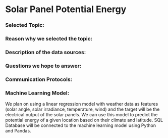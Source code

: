 # Solar Panel Potential Energy

### Selected Topic:

### Reason why we selected the topic:

### Description of the data sources:

### Questions we hope to answer:

### Communication Protocols:


### Machine Learning Model:
We plan on using a linear regression model with weather data as features (solar angle, solar irradiance, temperature, wind) and the target will be the electrical output of the solar panels. We can use this model to predict the potential energy of a given location based on their climate and latitude. SQL Database will be connected to the machine learning model using Python and Pandas. 

